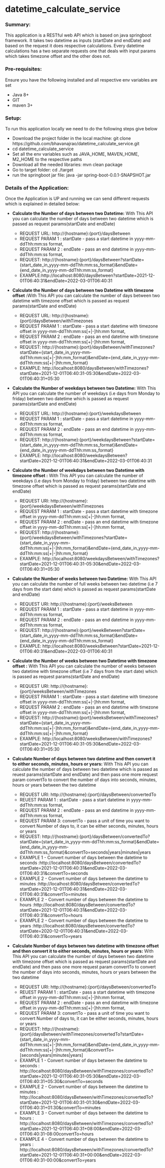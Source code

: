 # datetime_calculate_service

<h3>Summary:</h3>
<p>This application is a RESTful web API which is based on java springboot framework.
    It takes two datetime as inputs (startDate and endDate) and based on the request it does respective calculations.
    Every datetime calculations has a two separate requests one that deals with input params which takes
    timezone offset and the other does not.
</p>
<h3>Pre-requisites:</h3>
<p>Ensure you have the following installed and all respective env variables are set </p>
<ul>
    <li>Java 8+</li>
    <li>GIT</li>
    <li>maven 3+</li>
</ul>
<h3>Setup:</h3>
<p>To run this application locally we need to do the following steps give below</p>
<ul>
    <li>Download the project folder in the local machine: git clone https://github.com/bhavanajrao/datetime_calculate_service.git</li>
    <li>cd datetime_calculate_service</li>
    <li>Set all the env variables such as JAVA_HOME, MAVEN_HOME, M2_HOME to the respective paths</li>
    <li>Download all the needed libraries: mvn clean package</li>
    <li>Go to target folder: cd ./target </li>
    <li>run the springboot jar file: java -jar spring-boot-0.0.1-SNAPSHOT.jar </li>
</ul>
<h3>Details of the Application:</h3>
<p>Once the Application is UP and running we can send different requests which is explained in detailed below:</p>
<ul>
    <li><b>Calculate the Number of days between two Datetime:</b> With This API you can calculate the number of days between two datetime which is passed as request params(startDate and endDate)</li>
    <ul>
        <li>REQUEST URL: http://{hostname}:{port}/daysBetween </li>
        <li>REQUEST PARAM 1 : startDate - pass a start datetime in yyyy-mm-ddThh:mm:ss format,</li>
        <li>REQUEST PARAM 2 : endDate - pass an end datetime in yyyy-mm-ddThh:mm:ss format,  </li>
        <li>REQUEST: http://{hostname}:{port}/daysBetween?startDate={start_date_in_yyyy-mm-ddThh:mm:ss_format}&endDate={end_date_in_yyyy-mm-ddThh:mm:ss_format}</li>
        <li>EXAMPLE:http://localhost:8080/daysBetween?startDate=2021-12-01T06:40:31&endDate=2022-03-01T06:40:31</li>
    </ul>
    <p></p>
    <li><b>Calculate the Number of days between two Datetime with timezone offset :</b>With This API you can calculate the number of days between two datetime with timezone offset which is passed as request params(startDate and endDate)</li>
    <ul>
        <li>REQUEST URL: http://{hostname}:{port}/daysBetween/withTimezones </li>
        <li>REQUEST PARAM 1 : startDate - pass a start datetime with timezone offset in yyyy-mm-ddThh:mm:ss[+|-]hh:mm format,</li>
        <li>REQUEST PARAM 2 : endDate - pass an end datetime with timezone offset in yyyy-mm-ddThh:mm:ss[+|-]hh:mm format,  </li>
        <li>REQUEST: http://{hostname}:{port}/daysBetween/withTimezones?startDate={start_date_in_yyyy-mm-ddThh:mm:ss[+|-]hh:mm_format}&endDate={end_date_in_yyyy-mm-ddThh:mm:ss[+|-]hh:mm_format}</li>
        <li>EXAMPLE: http://localhost:8080/daysBetween/withTimezones?startDate=2021-12-01T06:40:31-05:30&endDate=2022-03-01T06:40:31+05:30</li>
    </ul>
    <p></p>
    <li><b>Calculate the Number of weekdays between two Datetime:</b> With This API you can calculate the number of weekdays (i.e days from Monday to friday) between two datetime which is passed as request params(startDate and endDate)</li>
    <ul>
        <li>REQUEST URL: http://{hostname}:{port}/weekdaysBetween </li>
        <li>REQUEST PARAM 1 : startDate - pass a start datetime in yyyy-mm-ddThh:mm:ss format,</li>
        <li>REQUEST PARAM 2 : endDate - pass an end datetime in yyyy-mm-ddThh:mm:ss format,  </li>
        <li>REQUEST: http://{hostname}:{port}/weekdaysBetween?startDate={start_date_in_yyyy-mm-ddThh:mm:ss_format}&endDate={end_date_in_yyyy-mm-ddThh:mm:ss_format}</li>
        <li>EXAMPLE: http://localhost:8080/weekdaysBetween?startDate=2021-12-01T06:40:31&endDate=2022-03-01T06:40:31</li>
    </ul>
    <p></p>
    <li><b>Calculate the Number of weekdays between two Datetime with timezone offset :</b> With This API you can calculate the number of weekdays (i.e days from Monday to friday) between two datetime with timezone offset which is passed as request params(startDate and endDate)</li>
    <ul>
        <li>REQUEST URI: http://{hostname}:{port}/weekdaysBetween/withTimezones </li>
        <li>REQUEST PARAM 1 : startDate - pass a start datetime with timezone offset in yyyy-mm-ddThh:mm:ss[+|-]hh:mm format,</li>
        <li>REQUEST PARAM 2 : endDate - pass an end datetime with timezone offset in yyyy-mm-ddThh:mm:ss[+|-]hh:mm format,  </li>
        <li>REQUEST: http://{hostname}:{port}/weekdaysBetween/withTimezones?startDate={start_date_in_yyyy-mm-ddThh:mm:ss[+|-]hh:mm_format}&endDate={end_date_in_yyyy-mm-ddThh:mm:ss[+|-]hh:mm_format}</li>
        <li>EXAMPLE: http://localhost:8080/weekdaysBetween/withTimezones?startDate=2021-12-01T06:40:31-05:30&endDate=2022-03-01T06:40:31+05:30</li>
    </ul>
    <p></p>
    <li><b>Calculate the Number of weeks between two Datetime:</b> With This API you can calculate the number of full weeks between two datetime (i.e 7 days from the start date) which is passed as request params(startDate and endDate)</li>
    <ul>
        <li>REQUEST URI: http://{hostname}:{port}/weeksBetween </li>
        <li>REQUEST PARAM 1 : startDate - pass a start datetime in yyyy-mm-ddThh:mm:ss format,</li>
        <li>REQUEST PARAM 2 : endDate - pass an end datetime in yyyy-mm-ddThh:mm:ss format,  </li>
        <li>REQUEST: http://{hostname}:{port}/weekBetween?startDate={start_date_in_yyyy-mm-ddThh:mm:ss_format}&endDate={end_date_in_yyyy-mm-ddThh:mm:ss_format}</li>
        <li>EXAMPLE: http://localhost:8080/weeksBetween?startDate=2021-12-01T06:40:31&endDate=2022-03-01T06:40:31</li>
    </ul>
    <p></p>
    <li><b>Calculate the Number of weeks between two Datetime with timezone offset :</b> With This API you can calculate the number of weeks between two datetime with timezone offset (i.e 7 days from the start date) which is passed as request params(startDate and endDate)</li>
    <ul>
        <li>REQUEST URI: http://{hostname}:{port}/weeksBetween/withTimezones </li>
        <li>REQUEST PARAM 1 : startDate - pass a start datetime with timezone offset in yyyy-mm-ddThh:mm:ss[+|-]hh:mm format,</li>
        <li>REQUEST PARAM 2 : endDate - pass an end datetime with timezone offset in yyyy-mm-ddThh:mm:ss[+|-]hh:mm format,  </li>
        <li>REQUEST: http://{hostname}:{port}/weeksBetween/withTimezones?startDate={start_date_in_yyyy-mm-ddThh:mm:ss[+|-]hh:mm_format}&endDate={end_date_in_yyyy-mm-ddThh:mm:ss[+|-]hh:mm_format}</li>
        <li>EXAMPLE: http://localhost:8080/weeksBetween/withTimezones?startDate=2021-12-01T06:40:31-05:30&endDate=2022-03-01T06:40:31+05:30</li>
    </ul>
    <p></p>
    <li><b>Calculate Number of days between two datetime and then convert it to either seconds, minutes, hours or years:</b>
        With This API you can calculate the number of days between two datetime which is passed as reuest params(startDate and endDate)
        and then pass one more request param convertTo to convert the number of days into seconds, minutes, hours or years between the two datetime
    </li>
    <ul>
        <li>REQUEST URI: http://{hostname}:{port}/daysBetween/convertedTo </li>
        <li>REUEST PARAM 1 : startDate - pass a start datetime in yyyy-mm-ddThh:mm:ss format,
        <li>REQUEST PARAM 2 : endDate - pass an end datetime in yyyy-mm-ddThh:mm:ss format,  </li>
        <li>REQUEST PARAM 3: convertTo - pass a unit of time you want to convert Number of days to, it can be either seconds, minutes, hours or years</li>
        <li>REQUEST: http://{hostname}:{port}/daysBetween/convertedTo?startDate={start_date_in_yyyy-mm-ddThh:mm:ss_format}&endDate={end_date_in_yyyy-mm-ddThh:mm:ss_format}&convertTo=seconds|years|minutes|years</li>
        <li>EXAMPLE 1 - Convert number of days between the datetime to seconds :http://localhost:8080/daysBetween/convertedTo?startDate=2021-12-01T06:40:31&endDate=2022-03-01T06:40:31&convertTo=seconds</li>
        <li>EXAMPLE 2 - Convert number of days between the datetime to minutes :http://localhost:8080/daysBetween/convertedTo?startDate=2021-12-01T06:40:31&endDate=2022-03-01T06:40:31&convertTo=minutes</li>
        <li>EXAMPLE 2 - Convert number of days between the datetime to hours :http://localhost:8080/daysBetween/convertedTo?startDate=2021-12-01T06:40:31&endDate=2022-03-01T06:40:31&convertTo=hours</li>
        <li>EXAMPLE 2 - Convert number of days between the datetime to years :http://localhost:8080/daysBetween/convertedTo?startDate=2020-12-01T06:40:31&endDate=2022-03-01T06:40:31&convertTo=years</li>
    </ul>
    <p></p>
    <li><b>Calculate Number of days between two datetime with timezone offset and then convert it to either seconds, minutes, hours or years:</b>
        With This API you can calculate the number of days between two datetime with timezone offset which is passed as request params(startDate and endDate)
        and then pass one more request param convertTo to convert the number of days into seconds, minutes, hours or years between the two datetime
    </li>
    <ul>
        <li>REQUEST URI: http://{hostname}:{port}/daysBetween/convertedTo </li>
        <li>REUEST PARAM 1 : startDate - pass a start datetime with timezone offset in yyyy-mm-ddThh:mm:ss[+|-]hh:mm format,
        <li>REQUEST PARAM 2 : endDate - pass an end datetime with timezone offset in yyyy-mm-ddThh:mm:ss[+|-]hh:mm format,  </li> </li>
        <li>REQUEST PARAM 3: convertTo - pass a unit of time you want to convert Number of days to, it can be either seconds, minutes, hours or years</li>
        <li>REQUEST: http://{hostname}:{port}/daysBetween/withTimezones/convertedTo?startDate={start_date_in_yyyy-mm-ddThh:mm:ss[+|-]hh:mm_format}&endDate={end_date_in_yyyy-mm-ddThh:mm:ss[+|-]hh:mm_format}&convertTo=[seconds|years|minutes|years]</li>
        <li>EXAMPLE 1 - Convert number of days between the datetime to seconds : http://localhost:8080/daysBetween/withTimezones/convertedTo?startDate=2021-12-01T06:40:31-05:30&endDate=2022-03-01T06:40:31+05:30&convertTo=seconds</li>
        <li>EXAMPLE 2 - Convert number of days between the datetime to minutes : http://localhost:8080/daysBetween/withTimezones/convertedTo?startDate=2021-12-01T06:40:31-01:30&endDate=2022-03-01T06:40:31+01:30&convertTo=minutes</li>
        <li>EXAMPLE 3 - Convert number of days between the datetime to hours : http://localhost:8080/daysBetween/withTimezones/convertedTo?startDate=2021-12-01T06:40:31+08:00&endDate=2022-03-01T06:40:31-08:00convertTo=hours</li>
        <li>EXAMPLE 4 - Convert number of days between the datetime to years : http://localhost:8080/daysBetween/withTimezones/convertedTo?startDate=2021-12-01T06:40:31+00:00&endDate=2022-03-01T06:40:31-00:00&convertTo=years</li>
    </ul>
    <p></p>
</ul>
